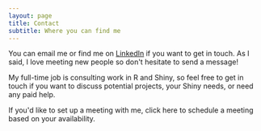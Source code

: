 ```yaml
---
layout: page
title: Contact
subtitle: Where you can find me
---
```


You can email me or find me on [LinkedIn](https://www.linkedin.com/in/eslizchoi) if you want to get in touch. As I said, I love meeting new people so don't hesitate to send a message!

My full-time job is consulting work in R and Shiny, so feel free to get in touch if you want to discuss potential projects, your Shiny needs, or need any paid help.

If you'd like to set up a meeting with me, click here to schedule a meeting based on your availability.
